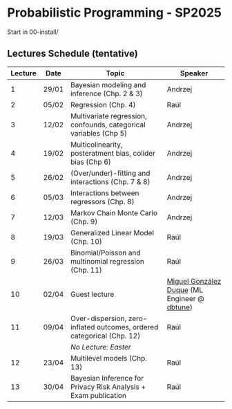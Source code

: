 # Probabilistic Programming - SP2025

Start in 00-install/

## Lectures Schedule (tentative)


| Lecture | Date  | Topic                                                                  | Speaker                                                                                                 |
|---------|-------|------------------------------------------------------------------------|---------------------------------------------------------------------------------------------------------|
| 1       | 29/01 | Bayesian modeling and inference (Chp. 2 & 3)                           | Andrzej                                                                                                 |
| 2       | 05/02 | Regression (Chp. 4)                                                    | Raúl                                                                                                    |
| 3       | 12/02 | Multivariate regression, confounds, categorical variables (Chp 5)      | Andrzej                                                                                                 |
| 4       | 19/02 | Multicolinearity, posteratment bias, colider bias (Chp 6)              | Andrzej                                                                                                 |
| 5       | 26/02 | (Over/under)-fitting and interactions (Chp. 7 & 8)                     | Andrzej                                                                                                 |
| 6       | 05/03 | Interactions between regressors (Chp. 8)                               | Andrzej                                                                                                 |
| 7       | 12/03 | Markov Chain Monte Carlo (Chp. 9)                                      | Andrzej                                                                                                 |
| 8       | 19/03 | Generalized Linear Model (Chp. 10)                                     | Raúl                                                                                                    |
| 9       | 26/03 | Binomial/Poisson and multinomial regression (Chp. 11)                  | Raúl                                                                                                    |
| 10      | 02/04 | Guest lecture                                                          | [Miguel González Duque](https://www.miguelgondu.com/) (ML Engineer @ [dbtune](https://www.dbtune.com/)) |
| 11      | 09/04 | Over-dispersion, zero-inflated outcomes, ordered categorical (Chp. 12) | Raúl                                                                                                    |
|         |       | *No Lecture: Easter*                                                   |                                                                                                         |
| 12      | 23/04 | Multilevel models (Chp. 13)                                            | Raúl                                                                                                    |
| 13      | 30/04 | Bayesian Inference for Privacy Risk Analysis + Exam publication        | Raúl                                                                                                    |
    
